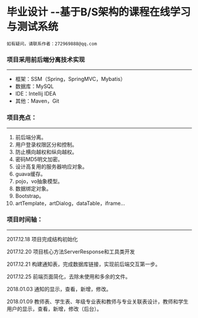 # 毕业设计 --基于B/S架构的课程在线学习与测试系统

```
如有疑问，请联系作者：272969888@qq.com
```

### 项目采用前后端分离技术实现
***
- 框架：SSM（Spring，SpringMVC，Mybatis）
- 数据库：MySQL
- IDE：Intellij IDEA
- 其他：Maven，Git

### 项目亮点：
***
1. 前后端分离。
1. 用户登录权限区分和控制。
1. 防止横向越权和纵向越权。
1. 密码MD5明文加密。
1. 设计高复用的服务器响应对象。
1. guava缓存。
1. pojo，vo抽象模型。
1. 数据绑定对象。
1. Bootstrap。
1. artTemplate，artDialog，dataTable，iframe...

### 项目时间轴：
***

2017.12.18  项目完成结构初始化

2017.12.20  项目核心方法ServerResponse和工具类开发

2017.12.21  构建通知表，完成数据库链接，实现前后端交互第一步。

2017.12.25  前端页面简化，去除未使用和多余的文件。

2018.01.03  通知的显示，查看，新增，修改。

2018.01.09  教师表、学生表、年级专业表和教师与专业关联表设计，教师和学生用户的显示，查看，新增，修改（后台）。